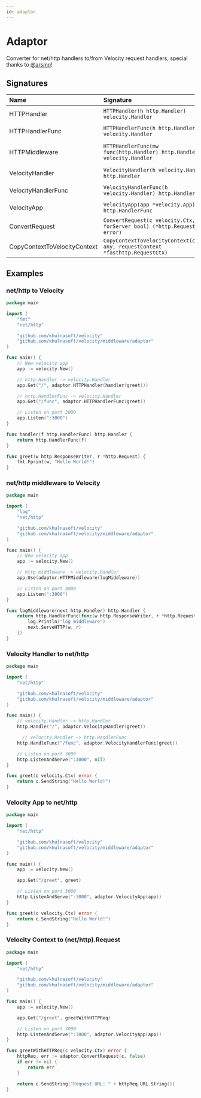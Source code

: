 ```yaml
---
id: adaptor
---
```


# Adaptor

Converter for net/http handlers to/from Velocity request handlers, special thanks to [@arsmn](https://github.com/arsmn)!

## Signatures

| Name | Signature | Description
| :--- | :--- | :---
| HTTPHandler | `HTTPHandler(h http.Handler) velocity.Handler` | http.Handler -> velocity.Handler
| HTTPHandlerFunc | `HTTPHandlerFunc(h http.HandlerFunc) velocity.Handler` | http.HandlerFunc -> velocity.Handler
| HTTPMiddleware | `HTTPHandlerFunc(mw func(http.Handler) http.Handler) velocity.Handler` | func(http.Handler) http.Handler -> velocity.Handler
| VelocityHandler | `VelocityHandler(h velocity.Handler) http.Handler` | velocity.Handler -> http.Handler
| VelocityHandlerFunc | `VelocityHandlerFunc(h velocity.Handler) http.HandlerFunc` | velocity.Handler -> http.HandlerFunc
| VelocityApp | `VelocityApp(app *velocity.App) http.HandlerFunc` | Velocity app -> http.HandlerFunc
| ConvertRequest | `ConvertRequest(c velocity.Ctx, forServer bool) (*http.Request, error)` | velocity.Ctx -> http.Request
| CopyContextToVelocityContext | `CopyContextToVelocityContext(context any, requestContext *fasthttp.RequestCtx)` | context.Context -> fasthttp.RequestCtx

## Examples

### net/http to Velocity

```go
package main

import (
    "fmt"
    "net/http"

    "github.com/khulnasoft/velocity"
    "github.com/khulnasoft/velocity/middleware/adaptor"
)

func main() {
    // New velocity app
    app := velocity.New()

    // http.Handler -> velocity.Handler
    app.Get("/", adaptor.HTTPHandler(handler(greet)))

    // http.HandlerFunc -> velocity.Handler
    app.Get("/func", adaptor.HTTPHandlerFunc(greet))

    // Listen on port 3000
    app.Listen(":3000")
}

func handler(f http.HandlerFunc) http.Handler {
    return http.HandlerFunc(f)
}

func greet(w http.ResponseWriter, r *http.Request) {
    fmt.Fprint(w, "Hello World!")
}
```

### net/http middleware to Velocity

```go
package main

import (
    "log"
    "net/http"

    "github.com/khulnasoft/velocity"
    "github.com/khulnasoft/velocity/middleware/adaptor"
)

func main() {
    // New velocity app
    app := velocity.New()

    // http middleware -> velocity.Handler
    app.Use(adaptor.HTTPMiddleware(logMiddleware))

    // Listen on port 3000
    app.Listen(":3000")
}

func logMiddleware(next http.Handler) http.Handler {
    return http.HandlerFunc(func(w http.ResponseWriter, r *http.Request) {
        log.Println("log middleware")
        next.ServeHTTP(w, r)
    })
}
```

### Velocity Handler to net/http

```go
package main

import (
    "net/http"

    "github.com/khulnasoft/velocity"
    "github.com/khulnasoft/velocity/middleware/adaptor"
)

func main() {
    // velocity.Handler -> http.Handler
    http.Handle("/", adaptor.VelocityHandler(greet))

      // velocity.Handler -> http.HandlerFunc
    http.HandleFunc("/func", adaptor.VelocityHandlerFunc(greet))

    // Listen on port 3000
    http.ListenAndServe(":3000", nil)
}

func greet(c velocity.Ctx) error {
    return c.SendString("Hello World!")
}
```

### Velocity App to net/http

```go
package main

import (
    "net/http"

    "github.com/khulnasoft/velocity"
    "github.com/khulnasoft/velocity/middleware/adaptor"
)

func main() {
    app := velocity.New()

    app.Get("/greet", greet)

    // Listen on port 3000
    http.ListenAndServe(":3000", adaptor.VelocityApp(app))
}

func greet(c velocity.Ctx) error {
    return c.SendString("Hello World!")
}
```

### Velocity Context to (net/http).Request

```go
package main

import (
    "net/http"

    "github.com/khulnasoft/velocity"
    "github.com/khulnasoft/velocity/middleware/adaptor"
)

func main() {
    app := velocity.New()

    app.Get("/greet", greetWithHTTPReq)

    // Listen on port 3000
    http.ListenAndServe(":3000", adaptor.VelocityApp(app))
}

func greetWithHTTPReq(c velocity.Ctx) error {
    httpReq, err := adaptor.ConvertRequest(c, false)
    if err != nil {
        return err
    }

    return c.SendString("Request URL: " + httpReq.URL.String())
}
```
